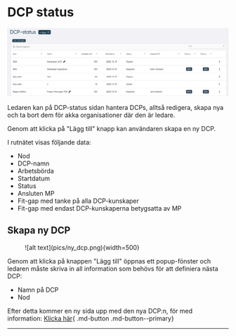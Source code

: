 # DCP status

![alt text](pics/dcp.png)

Ledaren kan på DCP-status sidan hantera DCPs, alltså redigera, skapa nya och ta bort dem för akka organisationer där den är ledare.

Genom att klicka på "Lägg till" knapp kan användaren skapa en ny DCP.

I rutnätet visas följande data:

- Nod
- DCP-namn
- Arbetsbörda
- Startdatum
- Status
- Ansluten MP
- Fit-gap med tanke på alla DCP-kunskaper
- Fit-gap med endast DCP-kunskaperna betygsatta av MP

## Skapa ny DCP

<figure markdown>
![alt text](pics/ny_dcp.png){width=500}
</figure>
Genom att klicka på knappen "Lägg till" öppnas ett popup-fönster och ledaren måste skriva in all information som behövs för att definiera nästa DCP:

- Namn på DCP
- Nod

Efter detta kommer en ny sida upp med den nya DCP:n, för med information: [Klicka här](ny_dcp.md){ .md-button .md-button--primary}

------------
